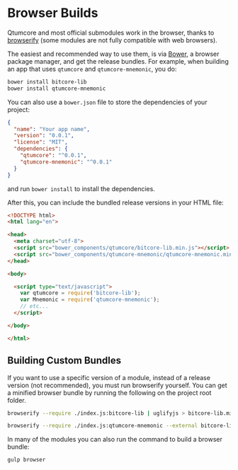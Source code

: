 # Browser Builds
Qtumcore and most official submodules work in the browser, thanks to [browserify](http://browserify.org/) (some modules are not fully compatible with web browsers).

The easiest and recommended way to use them, is via [Bower](http://bower.io/), a browser package manager, and get the release bundles. For example, when building an app that uses `qtumcore` and `qtumcore-mnemonic`, you do:

```sh
bower install bitcore-lib
bower install qtumcore-mnemonic
```

You can also use a `bower.json` file to store the dependencies of your project:

```json
{
  "name": "Your app name",
  "version": "0.0.1",
  "license": "MIT",
  "dependencies": {
    "qtumcore": "^0.0.1",
    "qtumcore-mnemonic": "^0.0.1"
  }
}
```

and run `bower install` to install the dependencies.

After this, you can include the bundled release versions in your HTML file:

```html
<!DOCTYPE html>
<html lang="en">

<head>
  <meta charset="utf-8">
  <script src="bower_components/qtumcore/bitcore-lib.min.js"></script>
  <script src="bower_components/qtumcore-mnemonic/qtumcore-mnemonic.min.js"></script>
</head>

<body>

  <script type="text/javascript">
    var qtumcore = require('bitcore-lib');
    var Mnemonic = require('qtumcore-mnemonic');
    // etc...
  </script>

</body>

</html>
```

## Building Custom Bundles
If you want to use a specific version of a module, instead of a release version (not recommended), you must run browserify yourself.  You can get a minified browser bundle by running the following on the project root folder.

```sh
browserify --require ./index.js:bitcore-lib | uglifyjs > bitcore-lib.min.js
```

```sh
browserify --require ./index.js:qtumcore-mnemonic --external bitcore-lib | uglifyjs > qtumcore-mnemonic.min.js
```

In many of the modules you can also run the command to build a browser bundle:
```sh
gulp browser
```
